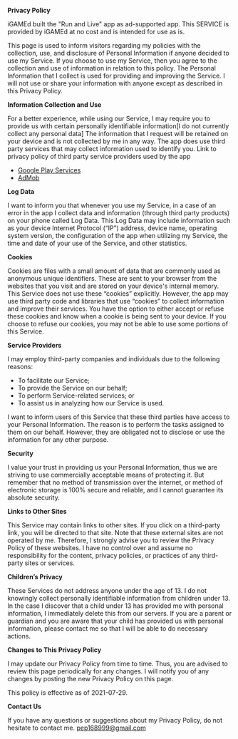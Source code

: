 **Privacy Policy**

iGAMEd built the "Run and Live" app as ad-supported app. 
This SERVICE is provided by iGAMEd at no cost and is intended for use as is.

This page is used to inform visitors regarding my policies with the collection, 
use, and disclosure of Personal Information if anyone decided to use my Service.
If you choose to use my Service, then you agree to the collection and use of information 
in relation to this policy. The Personal Information that I collect is used for providing 
and improving the Service. I will not use or share your information with anyone except as 
described in this Privacy Policy.

**Information Collection and Use**

For a better experience, while using our Service, I may require you to provide us with certain personally 
identifiable information[I do not currently collect any personal data] 
The information that I request will be retained on your device and is not collected by me in any way.
The app does use third party services that may collect information used to identify you.
Link to privacy policy of third party service providers used by the app

*   [Google Play Services](https://www.google.com/policies/privacy/)
*   [AdMob](https://support.google.com/admob/answer/6128543?hl=en)

**Log Data**

I want to inform you that whenever you use my Service, in a case of an error in the app I collect data and 
information (through third party products) on your phone called Log Data. This Log Data may include information 
such as your device Internet Protocol (“IP”) address, device name, operating system version, the configuration 
of the app when utilizing my Service, the time and date of your use of the Service, and other statistics.

**Cookies**

Cookies are files with a small amount of data that are commonly used as anonymous unique identifiers. 
These are sent to your browser from the websites that you visit and are stored on your device's internal memory.
This Service does not use these “cookies” explicitly. However, the app may use third party code and libraries 
that use “cookies” to collect information and improve their services. You have the option to either accept or 
refuse these cookies and know when a cookie is being sent to your device. If you choose to refuse our cookies, 
you may not be able to use some portions of this Service.

**Service Providers**

I may employ third-party companies and individuals due to the following reasons:
*   To facilitate our Service;
*   To provide the Service on our behalf;
*   To perform Service-related services; or
*   To assist us in analyzing how our Service is used.

I want to inform users of this Service that these third parties have access to your Personal Information.
The reason is to perform the tasks assigned to them on our behalf. However, they are obligated not to disclose 
or use the information for any other purpose.

**Security**

I value your trust in providing us your Personal Information, thus we are striving to use commercially acceptable 
means of protecting it. But remember that no method of transmission over the internet, or method of electronic 
storage is 100% secure and reliable, and I cannot guarantee its absolute security.

**Links to Other Sites**

This Service may contain links to other sites. If you click on a third-party link, you will be directed to that site. 
Note that these external sites are not operated by me. Therefore, I strongly advise you to review the Privacy Policy of these websites. 
I have no control over and assume no responsibility for the content, privacy policies, or practices of any third-party sites or services.

**Children’s Privacy**

These Services do not address anyone under the age of 13. I do not knowingly collect personally identifiable information 
from children under 13\. In the case I discover that a child under 13 has provided me with personal information, 
I immediately delete this from our servers. If you are a parent or guardian and you are aware that your child has provided us 
with personal information, please contact me so that I will be able to do necessary actions.

**Changes to This Privacy Policy**

I may update our Privacy Policy from time to time. Thus, you are advised to review this page periodically for any changes. 
I will notify you of any changes by posting the new Privacy Policy on this page.

This policy is effective as of 2021-07-29.

**Contact Us**

If you have any questions or suggestions about my Privacy Policy, do not hesitate to contact me.
pep168999@gmail.com
